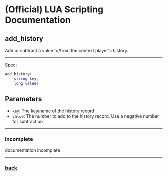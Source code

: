 
# (Official) LUA Scripting Documentation

## add_history

Add or subtract a value to/from the context player's history.

___

Spec:

```lua
add_history(
	string key,
	long value)
```

## Parameters

- `key`: The key/name of the history record
- `value`: The number to add to the history record. Use a negative number for subtraction

___

### Incomplete

documentation incomplete

___

### [back](../history)
